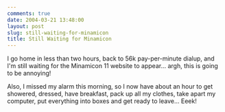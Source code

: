 ```yaml
---
comments: true
date: 2004-03-21 13:48:00
layout: post
slug: still-waiting-for-minamicon
title: Still Waiting for Minamicon
---
```


I go home in less than two hours, back to 56k pay-per-minute dialup, and I'm still waiting for the Minamicon 11 website to appear... argh, this is going to be annoying!  

Also, I missed my alarm this morning, so I now have about an hour to get showered, dressed, have breakfast, pack up all my clothes, take apart my computer, put everything into boxes and get ready to leave...  Eeek!
